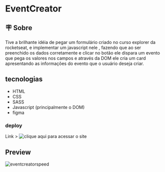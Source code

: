# EventCreator

## 🪧 Sobre

Tive a brilhante idéia de pegar um formulário criado no curso explorer da rocketseat, e implementar um javascript nele , fazendo que
ao ser preenchido os dados corretamente e clicar no botão ele dispara um evento que pega os valores nos campos e através da DOM ele cria um card
apresentando as informações do evento que o usuário deseja criar.

## tecnologias
- HTML
- CSS
- SASS
- Javascript (principalmente o DOM)
- figma

### deploy
Link > ![clique aqui para acessar o site](https://guilhermealves-prog.github.io/EventCreator/)

## Preview
![eventcreatorspeed](https://user-images.githubusercontent.com/70963422/192390721-79895f6d-5fe3-46d5-b13b-015c6a4f3fff.gif)
